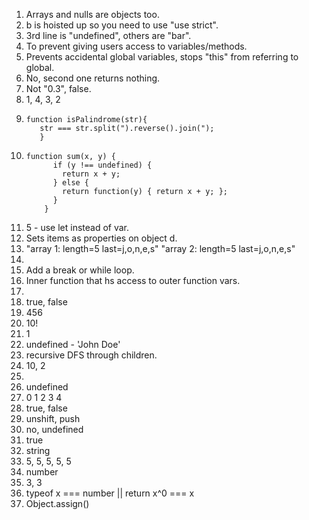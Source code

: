 1. Arrays and nulls are objects too.
2. b is hoisted up so you need to use "use strict".
3. 3rd line is "undefined", others are "bar".
4. To prevent giving users access to variables/methods.
5. Prevents accidental global variables, stops "this" from referring to global.
6. No, second one returns nothing.
7. Not "0.3", false.
8. 1, 4, 3, 2
9. ```
   function isPalindrome(str){
      str === str.split(").reverse().join(");
      }
   ```
10. ```
    function sum(x, y) {
          if (y !== undefined) {
            return x + y;
          } else {
            return function(y) { return x + y; };
          }
        }
    ```
11. 5 - use let instead of var.
12. Sets items as properties on object d.
13. "array 1: length=5 last=j,o,n,e,s"
    "array 2: length=5 last=j,o,n,e,s"
14.
15. Add a break or while loop.
16. Inner function that hs access to outer function vars.
17.
18. true, false
19. 456
20. 10!
21. 1
22. undefined - 'John Doe'
23. recursive DFS through children.
24. 10, 2
25.
26. undefined
27. 0 1 2 3 4
28. true, false
29. unshift, push
30. no, undefined
31. true
32. string
33. 5, 5, 5, 5, 5
34. number
35. 3, 3
36. typeof x === number || return x^0 === x
37. Object.assign()
